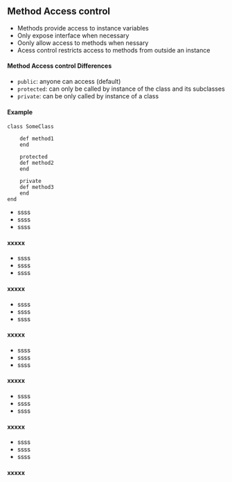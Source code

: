 ## Method Access control

* Methods provide access to instance variables
* Only expose interface when necessary
* Oonly allow access to methods when nessary
* Acess control restricts access to methods from outside an instance

#### Method Access control Differences

* `public`: anyone can access (default)
* `protected`: can only be called by instance of the class and its subclasses 
* `private`: can be only called by instance of a class

#### Example

```
class SomeClass 

    def method1
    end 

    protected
    def method2
    end

    private
    def method3
    end
end 
```

* ssss
* ssss
* ssss

#### xxxxx

* ssss
* ssss
* ssss

#### xxxxx

* ssss
* ssss
* ssss

#### xxxxx

* ssss
* ssss
* ssss

#### xxxxx

* ssss
* ssss
* ssss

#### xxxxx

* ssss
* ssss
* ssss

#### xxxxx
